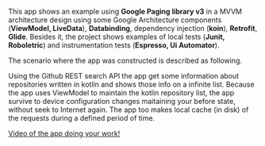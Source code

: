 This app shows an example using **Google Paging library v3** in a MVVM architecture design using some Google Architecture components (**ViewModel, LiveData**),
**Databinding**, dependency injection (**koin**), **Retrofit**, **Glide**. Besides it, the project shows examples of local tests (**Junit, Roboletric**) 
and instrumentation tests (**Espresso, Ui Automator**).

The scenario where the app was constructed is described as following.

Using the Github REST search API the app get some information about repositories written in kotlin and shows those info on a infinite list. Because the app uses
ViewModel to maintain the kotlin repository list, the app survive to device configuration changes maitaining your before state, without seek to Internet again.
The app too makes local cache (in disk) of the requests during a defined period of time.

[Video of the app doing your work!](https://drive.google.com/file/d/19HGocUKsvpwGFSt36NfvwmHuor0SI95T/view?usp=sharing)
